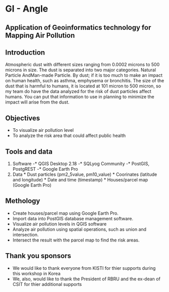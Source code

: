 # GI - Angle

## Application of Geoinformatics technology for Mapping Air Pollution

## Introduction
Atmospheric dust with different sizes ranging from 0.0002 microns to 500 microns in size.
The dust is separated into two major categories. Natural Particle AndMan-made Particle.
By dust; if it is too much to make an impact on human health, such as asthma, emphysema or bronchitis.
The size of the dust that is harmful to humans, it is located at 101 micron to 500 micron, so my team do have the data analyzed for the risk of dust particles affect humans. You can put that information to use in planning to minimize the impact will arise from the dust.


## Objectives
* To visualize air pollution level
* To analyze the risk area that could affect public health


## Tools and data
1. Software
-* QGIS Desktop 2.18
-* SQLyog Community
-* PostGIS, PostgREST
-* Google Earth Pro
2. Data
       * Dust particles (pm2_5value, pm10_value)
       * Coorinates (latitude and longitude)
       * Date and time (timestamp)
       * Houses/parcel map (Google Earth Pro)


## Methology
* Create houses/parcel map using Google Earth Pro.
* Import data into PostGIS database management software.
* Visualize air pollution levels in QGIS software
* Analyze air pollution using spatial operations, such as union and intersection.
* Intersect the result with the parcel map to find the risk areas.

## Thank you sponsors
* We would like to thank everyone from KISTI for thier supports during this workshop in Korea
* We, also, would like to thank the President of RBRU and the ex-dean of CSIT for thier additional supports
